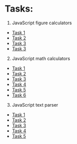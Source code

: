 ﻿# Tasks:

1. JavaScript figure calculators
 + [Task 1](https://github.com/Aramil326/JavaScript_Practice/tree/master/JavaScript-figure-calculators/task-1)
 + [Task 2](https://github.com/Aramil326/JavaScript_Practice/tree/master/JavaScript-figure-calculators/task-2)
 + [Task 3](https://github.com/Aramil326/JavaScript_Practice/tree/master/JavaScript-figure-calculators/task-3)
 + [Task 3](https://github.com/Aramil326/JavaScript_Practice/tree/master/JavaScript-figure-calculators/task-4)

2. JavaScript math calculators
 + [Task 1](https://github.com/Aramil326/JavaScript_Practice/tree/master/JavaScript-math-calculators/task-1)
 + [Task 2](https://github.com/Aramil326/JavaScript_Practice/tree/master/JavaScript-math-calculators/task-2)
 + [Task 3](https://github.com/Aramil326/JavaScript_Practice/tree/master/JavaScript-math-calculators/task-3)
 + [Task 4](https://github.com/Aramil326/JavaScript_Practice/tree/master/JavaScript-math-calculators/task-4)
 + [Task 5](https://github.com/Aramil326/JavaScript_Practice/tree/master/JavaScript-math-calculators/task-5)
 + [Task 6](https://github.com/Aramil326/JavaScript_Practice/tree/master/JavaScript-math-calculators/task-6)

3. JavaScript text parser
 + [Task 1](https://github.com/Aramil326/JavaScript_Practice/tree/master/JavaScript-text-parser/task-1)
 + [Task 2](https://github.com/Aramil326/JavaScript_Practice/tree/master/JavaScript-text-parser/task-2)
 + [Task 3](https://github.com/Aramil326/JavaScript_Practice/tree/master/JavaScript-text-parser/task-3)
 + [Task 4](https://github.com/Aramil326/JavaScript_Practice/tree/master/JavaScript-text-parser/task-4)
 + [Task 5](https://github.com/Aramil326/JavaScript_Practice/tree/master/JavaScript-text-parser/task-5)
